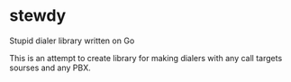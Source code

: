 # stewdy

Stupid dialer library written on Go

This is an attempt to create library for making dialers with any call targets sourses and any PBX.